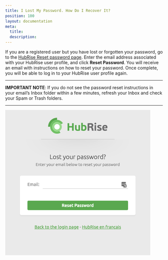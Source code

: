 ```yaml
---
title: I Lost My Password. How Do I Recover It?
position: 100
layout: documentation
meta:
  title:
  description:
---
```


If you are a registered user but you have lost or forgotten your password, go to the [HubRise Reset password page](https://manager.hubrise.com/reset_password/new). Enter the email address associated with your HubRise user profile, and click **Reset Password**. You will receive an email with instructions on how to reset your password. Once complete, you will be able to log in to your HubRise user profile again.

----------------

**IMPORTANT NOTE**: If you do not see the password reset instructions in your email’s Inbox folder within a few minutes, refresh your Inbox and check your Spam or Trash folders.

----------------

![Reset password page](../../images/002-reset-password.png)